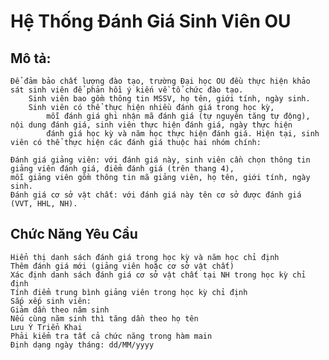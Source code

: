 # Hệ Thống Đánh Giá Sinh Viên OU

## Mô tả:

    Để đảm bảo chất lượng đào tạo, trường Đại học OU đều thực hiện khảo sát sinh viên để phản hồi ý kiến về tổ chức đào tạo. 
        Sinh viên bao gồm thông tin MSSV, họ tên, giới tính, ngày sinh. 
        Sinh viên có thể thực hiện nhiều đánh giá trong học kỳ, 
            mỗi đánh giá ghi nhận mã đánh giá (tự nguyên tăng tự động), nội dung đánh giá, sinh viên thực hiện đánh giá, ngày thực hiện 
            đánh giá học kỳ và năm học thực hiện đánh giá. Hiện tại, sinh viên có thể thực hiện các đánh giá thuộc hai nhóm chính:

    Đánh giá giảng viên: với đánh giá này, sinh viên cần chọn thông tin giảng viên đánh giá, điểm đánh giá (trên thang 4), 
    mỗi giảng viên gồm thông tin mã giảng viên, họ tên, giới tính, ngày sinh.
    Đánh giá cơ sở vật chất: với đánh giá này tên cơ sở được đánh giá (VVT, HHL, NH).

## Chức Năng Yêu Cầu

    Hiển thị danh sách đánh giá trong học kỳ và năm học chỉ định
    Thêm đánh giá mới (giảng viên hoặc cơ sở vật chất)
    Xác định danh sách đánh giá cơ sở vật chất tại NH trong học kỳ chỉ định
    Tính điểm trung bình giảng viên trong học kỳ chỉ định
    Sắp xếp sinh viên:
    Giảm dần theo năm sinh
    Nếu cùng năm sinh thì tăng dần theo họ tên
    Lưu Ý Triển Khai
    Phải kiểm tra tất cả chức năng trong hàm main
    Định dạng ngày tháng: dd/MM/yyyy